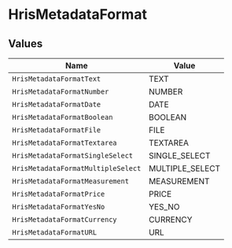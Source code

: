 # HrisMetadataFormat


## Values

| Name                               | Value                              |
| ---------------------------------- | ---------------------------------- |
| `HrisMetadataFormatText`           | TEXT                               |
| `HrisMetadataFormatNumber`         | NUMBER                             |
| `HrisMetadataFormatDate`           | DATE                               |
| `HrisMetadataFormatBoolean`        | BOOLEAN                            |
| `HrisMetadataFormatFile`           | FILE                               |
| `HrisMetadataFormatTextarea`       | TEXTAREA                           |
| `HrisMetadataFormatSingleSelect`   | SINGLE_SELECT                      |
| `HrisMetadataFormatMultipleSelect` | MULTIPLE_SELECT                    |
| `HrisMetadataFormatMeasurement`    | MEASUREMENT                        |
| `HrisMetadataFormatPrice`          | PRICE                              |
| `HrisMetadataFormatYesNo`          | YES_NO                             |
| `HrisMetadataFormatCurrency`       | CURRENCY                           |
| `HrisMetadataFormatURL`            | URL                                |